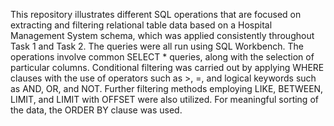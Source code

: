 This repository illustrates different SQL operations that are focused on extracting and filtering relational table data based on a Hospital Management System schema, which was applied consistently throughout Task 1 and Task 2. The queries were all run using SQL Workbench. The operations involve common SELECT * queries, along with the selection of particular columns. Conditional filtering was carried out by applying WHERE clauses with the use of operators such as >, =, and logical keywords such as AND, OR, and NOT. Further filtering methods employing LIKE, BETWEEN, LIMIT, and LIMIT with OFFSET were also utilized. For meaningful sorting of the data, the ORDER BY clause was used.


